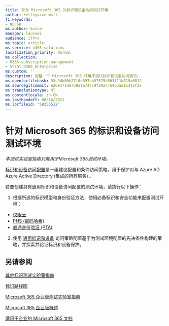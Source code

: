 ```yaml
---
title: 针对 Microsoft 365 的标识和设备访问测试环境
author: kelleyvice-msft
f1.keywords:
- NOCSH
ms.author: kvice
manager: laurawi
audience: ITPro
ms.topic: article
ms.service: o365-solutions
localization_priority: Normal
ms.collection:
- M365-subscription-management
- Strat_O365_Enterprise
ms.custom: ''
description: 创建一个 Microsoft 365 环境来测试标识和设备访问情况。
ms.openlocfilehash: 53c9db06b27f0e697eb57525b563f11b819a6812
ms.sourcegitcommit: e269371de759a1a747c9f292775463aa11415f25
ms.translationtype: MT
ms.contentlocale: zh-CN
ms.lasthandoff: 08/16/2021
ms.locfileid: "58356512"
---
```

# <a name="identity-and-device-access-for-your-microsoft-365-test-environment"></a>针对 Microsoft 365 的标识和设备访问测试环境

*本测试实验室指南只能用于Microsoft 365测试环境。*

[标识和设备访问配置](../security/office-365-security/microsoft-365-policies-configurations.md)是一组建议配置和条件访问策略，用于保护对与 Azure AD Azure Active Directory (集成的所有服务) 。

若要创建具有通用标识和设备访问配置的测试环境，请执行以下操作：

1. 根据所选的标识模型和身份验证方法，使用必备标识和安全功能来配置测试环境：

  - [仅限云](cloud-only-prereqs-m365-test-environment.md)
  - [PHS (密码哈希) ](phs-prereqs-m365-test-environment.md)
  - [直通身份验证 (PTA)](pta-prereqs-m365-test-environment.md)

2. 使用 [通用标识和设备](../security/office-365-security/identity-access-policies.md) 访问策略配置基于为测试环境配置的先决条件构建的策略，并探索并验证标识和设备保护。

## <a name="see-also"></a>另请参阅

[其他标识测试实验室指南](m365-enterprise-test-lab-guides.md#identity)

[标识路线图](identity-roadmap-microsoft-365.md)

[Microsoft 365 企业版测试实验室指南](m365-enterprise-test-lab-guides.md)

[Microsoft 365 企业版概述](microsoft-365-overview.md)

[适用于企业的 Microsoft 365 文档](/microsoft-365-enterprise/)
